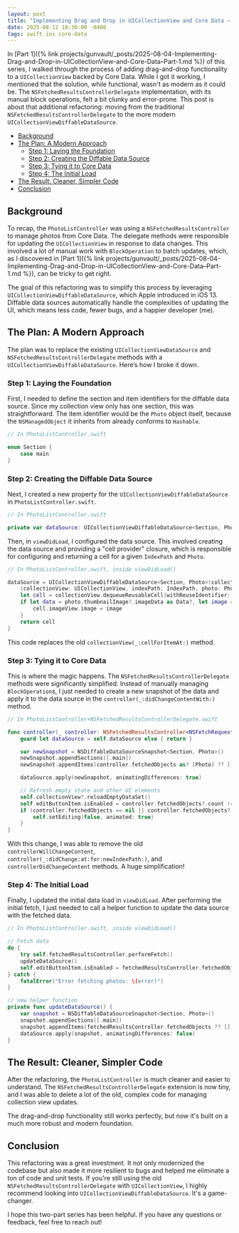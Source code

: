```yaml
---
layout: post
title: "Implementing Drag and Drop in UICollectionView and Core Data – Part 2"
date: 2025-08-12 18:30:00 -0400
tags: swift ios core-data
---
```


In [Part 1]({% link projects/gunvault/_posts/2025-08-04-Implementing-Drag-and-Drop-in-UICollectionView-and-Core-Data–Part-1.md %}) of this series, I walked through the process of adding drag-and-drop functionality to a `UICollectionView` backed by Core Data. While I got it working, I mentioned that the solution, while functional, wasn't as modern as it could be. The `NSFetchedResultsControllerDelegate` implementation, with its manual block operations, felt a bit clunky and error-prone. This post is about that additional refactoring: moving from the traditional `NSFetchedResultsControllerDelegate` to the more modern `UICollectionViewDiffableDataSource`.

- [Background](#background)
- [The Plan: A Modern Approach](#the-plan-a-modern-approach)
  - [Step 1: Laying the Foundation](#step-1-laying-the-foundation)
  - [Step 2: Creating the Diffable Data Source](#step-2-creating-the-diffable-data-source)
  - [Step 3: Tying it to Core Data](#step-3-tying-it-to-core-data)
  - [Step 4: The Initial Load](#step-4-the-initial-load)
- [The Result: Cleaner, Simpler Code](#the-result-cleaner-simpler-code)
- [Conclusion](#conclusion)

## Background

To recap, the `PhotoListController` was using a `NSFetchedResultsController` to manage photos from Core Data. The delegate methods were responsible for updating the `UICollectionView` in response to data changes. This involved a lot of manual work with `BlockOperation` to batch updates, which, as I discovered in [Part 1]({% link projects/gunvault/_posts/2025-08-04-Implementing-Drag-and-Drop-in-UICollectionView-and-Core-Data–Part-1.md %}), can be tricky to get right.

The goal of this refactoring was to simplify this process by leveraging `UICollectionViewDiffableDataSource`, which Apple introduced in iOS 13. Diffable data sources automatically handle the complexities of updating the UI, which means less code, fewer bugs, and a happier developer (me).

## The Plan: A Modern Approach

The plan was to replace the existing `UICollectionViewDataSource` and `NSFetchedResultsControllerDelegate` methods with a `UICollectionViewDiffableDataSource`. Here’s how I broke it down.

### Step 1: Laying the Foundation

First, I needed to define the section and item identifiers for the diffable data source. Since my collection view only has one section, this was straightforward. The item identifier would be the `Photo` object itself, because the `NSManagedObject` it inherits from already conforms to `Hashable`.

```swift
// In PhotoListController.swift

enum Section {
    case main
}

```

### Step 2: Creating the Diffable Data Source

Next, I created a new property for the `UICollectionViewDiffableDataSource` in `PhotoListController.swift`.

```swift
// In PhotoListController.swift

private var dataSource: UICollectionViewDiffableDataSource<Section, Photo>!
```

Then, in `viewDidLoad`, I configured the data source. This involved creating the data source and providing a "cell provider" closure, which is responsible for configuring and returning a cell for a given `IndexPath` and `Photo`.

```swift
// In PhotoListController.swift, inside viewDidLoad()

dataSource = UICollectionViewDiffableDataSource<Section, Photo>(collectionView: collectionView!) {
    (collectionView: UICollectionView, indexPath: IndexPath, photo: Photo) -> UICollectionViewCell? in
    let cell = collectionView.dequeueReusableCell(withReuseIdentifier: PhotoCell.reuseIdentifer, for: indexPath) as! PhotoCell
    if let data = photo.thumbnailImage?.imageData as Data?, let image = UIImage(data: data) {
        cell.imageView.image = image
    }
    return cell
}
```

This code replaces the old `collectionView(_:cellForItemAt:)` method.

### Step 3: Tying it to Core Data

This is where the magic happens. The `NSFetchedResultsControllerDelegate` methods were significantly simplified. Instead of manually managing `BlockOperation`s, I just needed to create a new snapshot of the data and apply it to the data source in the `controller(_:didChangeContentWith:)` method.

```swift
// In PhotoListController+NSFetchedResultsControllerDelegate.swift

func controller(_ controller: NSFetchedResultsController<NSFetchRequestResult>, didChangeContentWith snapshot: NSDiffableDataSourceSnapshotReference) {
    guard let dataSource = self.dataSource else { return }

    var newSnapshot = NSDiffableDataSourceSnapshot<Section, Photo>()
    newSnapshot.appendSections([.main])
    newSnapshot.appendItems(controller.fetchedObjects as? [Photo] ?? [])

    dataSource.apply(newSnapshot, animatingDifferences: true)

    // Refresh empty state and other UI elements
    self.collectionView?.reloadEmptyDataSet()
    self.editButtonItem.isEnabled = controller.fetchedObjects?.count != 0
    if (controller.fetchedObjects == nil || controller.fetchedObjects?.count == 0) {
        self.setEditing(false, animated: true)
    }
}
```

With this change, I was able to remove the old `controllerWillChangeContent`, `controller(_:didChange:at:for:newIndexPath:)`, and `controllerDidChangeContent` methods. A huge simplification!

### Step 4: The Initial Load

Finally, I updated the initial data load in `viewDidLoad`. After performing the initial fetch, I just needed to call a helper function to update the data source with the fetched data.

```swift
// In PhotoListController.swift, inside viewDidLoad()

// Fetch data
do {
    try self.fetchedResultsController.performFetch()
    updateDataSource()
    self.editButtonItem.isEnabled = fetchedResultsController.fetchedObjects?.count != 0
} catch {
    fatalError("Error fetching photos: \(error)")
}

// new helper function
private func updateDataSource() {
    var snapshot = NSDiffableDataSourceSnapshot<Section, Photo>()
    snapshot.appendSections([.main])
    snapshot.appendItems(fetchedResultsController.fetchedObjects ?? [])
    dataSource.apply(snapshot, animatingDifferences: false)
}
```

## The Result: Cleaner, Simpler Code

After the refactoring, the `PhotoListController` is much cleaner and easier to understand. The `NSFetchedResultsControllerDelegate` extension is now tiny, and I was able to delete a lot of the old, complex code for managing collection view updates.

The drag-and-drop functionality still works perfectly, but now it's built on a much more robust and modern foundation.

## Conclusion

This refactoring was a great investment. It not only modernized the codebase but also made it more resilient to bugs and helped me eliminate a ton of code and unit tests. If you're still using the old `NSFetchedResultsControllerDelegate` with `UICollectionView`, I highly recommend looking into `UICollectionViewDiffableDataSource`. It's a game-changer.

I hope this two-part series has been helpful. If you have any questions or feedback, feel free to reach out!